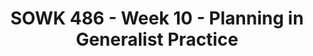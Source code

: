 ---
layout: single_embed_slide
title: "SOWK 486 - Week 10 - Planning in Generalist Practice"
presentation_id: z1OGG5
canonical_url: /presentations/z1OGG5/
slides:
  - slide_name: ../deck-7418-large-0.jpeg
    slide_thumbnail: ../deck-7418-thumb-0.jpeg
    slide_text: >
      <p>PLANNING 1
      2
      3
      4
      5
      Planning and Implementing Change-Oriented Strategies Implementing the Planed Change Process Fall 2021
      SOWK 486 Jacob Campbell, LICSW Heritage University</p>
      
  - slide_name: ../deck-7418-large-1.jpeg
    slide_thumbnail: ../deck-7418-thumb-1.jpeg
    slide_text: >
      <p>The Office: Birthday Party Planning
      PLANNING 1
      2
      3
      4
      5
      Fall 2021 SOWK 486 Jacob Campbell, LICSW — Heritage University</p>
      
  - slide_name: ../deck-7418-large-2.jpeg
    slide_thumbnail: ../deck-7418-thumb-2.jpeg
    slide_text: >
      <p>Failing to plan… is planning to fail PLANNING 1
      2
      3
      4
      5
      Fall 2021 SOWK 486 Jacob Campbell, LICSW — Heritage University</p>
      
  - slide_name: ../deck-7418-large-3.jpeg
    slide_thumbnail: ../deck-7418-thumb-3.jpeg
    slide_text: >
      <p>Agenda
      ✤
      Information about goals
      ✤
      The 8 steps to planning
      ✤
      Practice doing the planning process
      PLANNING 1
      2
      3
      4
      5
      Fall 2021 SOWK 486 Jacob Campbell, LICSW — Heritage University</p>
      
  - slide_name: ../deck-7418-large-4.jpeg
    slide_thumbnail: ../deck-7418-thumb-4.jpeg
    slide_text: >
      <p>Linkages in the Planned Changed Process
      Targeted Concerns
      Assessment
      Goals (Hepworth et al., 2017)
      PLANNING 1
      2
      3
      4
      5
      Fall 2021 SOWK 486 Jacob Campbell, LICSW — Heritage University</p>
      
  - slide_name: ../deck-7418-large-5.jpeg
    slide_thumbnail: ../deck-7418-thumb-5.jpeg
    slide_text: >
      <p>Purpose and Function of Goals Attainment
      Priority Concern starting point
      PLANNING 1
      Task or Objective incremental action steps 2
      3
      4
      5
      (Hepworth et al., 2017) Fall 2021 SOWK 486 Jacob Campbell, LICSW — Heritage University</p>
      
  - slide_name: ../deck-7418-large-6.jpeg
    slide_thumbnail: ../deck-7418-thumb-6.jpeg
    slide_text: >
      <p>Factors Influencing Goal Development
      Client Participation Resources and Supports
      Values and Beliefs Involuntary Status
      Environmental Conditions
      (Hepworth et al., 2017)
      PLANNING 1
      2
      3
      4
      5
      Fall 2021 SOWK 486 Jacob Campbell, LICSW — Heritage University</p>
      
  - slide_name: ../deck-7418-large-7.jpeg
    slide_thumbnail: ../deck-7418-thumb-7.jpeg
    slide_text: >
      <p>Cognitive functioning
      Overt Emotional functioning Covert
      Behavioral change
      shared Reciprocal
      (Hepworth et al., 2017)
      PLANNING 1
      2
      3
      4
      5
      Fall 2021 SOWK 486 Jacob Campbell, LICSW — Heritage University</p>
      
  - slide_name: ../deck-7418-large-8.jpeg
    slide_thumbnail: ../deck-7418-thumb-8.jpeg
    slide_text: >
      <p>✤
      ✤ ✤ ✤
      ✤
      All or nothing thinking
      ✤
      Blaming
      ✤
      Catastrophizing
      ✤
      Discounting positives
      ✤
      Emotional reasoning
      PLANNING 1 fi
      fi
      Thinking Distortions
      ✤
      2
      3
      Inability to discon rm Judgment focus Jumping to conclusions
      Examples in the media Personal examples
      ✤
      Overgeneralization or globalization
      ✤
      Personalizing
      ✤
      Regret orientation
      ✤
      “Should” statements
      ✤
      Unfair comparisons
      ✤
      What ifs
      Mind reading Negative mental ltering
      4
      5
      Fall 2021 SOWK 486 Jacob Campbell, LICSW — Heritage University</p>
      
  - slide_name: ../deck-7418-large-9.jpeg
    slide_thumbnail: ../deck-7418-thumb-9.jpeg
    slide_text: >
      <p>Strategies for Developing Goals with Involuntary Clients
      Let’s Make a Deal
      Motivational Congruence
      Agreeable Mandate
      Getting Rid of the Mandate (Hepworth et al., 2017)
      PLANNING 1
      2
      3
      4
      5
      Fall 2021 SOWK 486 Jacob Campbell, LICSW — Heritage University</p>
      
  - slide_name: ../deck-7418-large-10.jpeg
    slide_thumbnail: ../deck-7418-thumb-10.jpeg
    slide_text: >
      <p>Steps in the Planning Process Work with your client Prioritize Problems Translate Problems into Needs Evaluate Levels of Intervention Establish Goals Specify Objectives Specify Action Steps Formalize a Contract PLANNING 1
      2
      3
      4
      5
      (Kirst-Ashman &amp; Hulll, 2015) Fall 2021 SOWK 486 Jacob Campbell, LICSW — Heritage University</p>
      
  - slide_name: ../deck-7418-large-11.jpeg
    slide_thumbnail: ../deck-7418-thumb-11.jpeg
    slide_text: >
      <p>Steps in the Planning Process Work with your client Prioritize Problems Translate Problems into Needs
      •Creating Buy-in
      Evaluate Levels of Intervention
      •Developing self-ef cacy
      Establish Goals Specify Objectives Specify Action Steps Formalize a Contract
      2
      3 fi
      PLANNING 1
      4
      5
      (Kirst-Ashman &amp; Hulll, 2015) Fall 2021 SOWK 486 Jacob Campbell, LICSW — Heritage University</p>
      
  - slide_name: ../deck-7418-large-12.jpeg
    slide_thumbnail: ../deck-7418-thumb-12.jpeg
    slide_text: >
      <p>Steps in the Planning Process Work with your client Prioritize Problems
      •Contemplating change
      Translate Problems into Needs
      •Clearly understandable
      Evaluate Levels of Intervention Establish Goals
      •Realistic
      Specify Objectives Specify Action Steps Formalize a Contract
      PLANNING 1
      2
      3
      4
      5
      (Kirst-Ashman &amp; Hulll, 2015) Fall 2021 SOWK 486 Jacob Campbell, LICSW — Heritage University</p>
      
  - slide_name: ../deck-7418-large-13.jpeg
    slide_thumbnail: ../deck-7418-thumb-13.jpeg
    slide_text: >
      <p>Steps in the Planning Process S peci c M easurable A ttainable R elavant T ime-bound fi
      PLANNING 1
      2
      Work with your client Prioritize Problems Translate Problems into Needs Evaluate Levels of Intervention Establish Goals Specify Objectives Specify Action Steps Formalize a Contract 3
      4
      5
      (Duran, 1981)
      Fall 2021 SOWK 486 Jacob Campbell, LICSW — Heritage University</p>
      
  - slide_name: ../deck-7418-large-14.jpeg
    slide_thumbnail: ../deck-7418-thumb-14.jpeg
    slide_text: >
      <p>Steps in the Planning Process Work with your client
      1.Identify problems
      Prioritize Problems
      2.Restate in behavioral terms
      Translate Problems into Needs Evaluate Levels of Intervention
      3.Evaluate client priorities 4.Develop an initial agreement
      Establish Goals Specify Objectives Specify Action Steps Formalize a Contract
      PLANNING 1
      2
      3
      4
      5
      (Kirst-Ashman &amp; Hulll, 2015) Fall 2021 SOWK 486 Jacob Campbell, LICSW — Heritage University</p>
      
  - slide_name: ../deck-7418-large-15.jpeg
    slide_thumbnail: ../deck-7418-thumb-15.jpeg
    slide_text: >
      <p>Steps in the Planning Process •Problems of social transition
      •Interpersonal con ict
      •Psychological and behavior problems
      •Dissatisfaction in social relations
      •Inadequate resources
      •Problems with formal organizations
      •Problems in decision making
      •Problems in role performance
      2
      3 fl
      fl
      PLANNING 1
      4
      5
      •Cultural and religious con icts (Kirst-Ashman &amp; Hulll, 2015) Fall 2021 SOWK 486 Jacob Campbell, LICSW — Heritage University</p>
      
  - slide_name: ../deck-7418-large-16.jpeg
    slide_thumbnail: ../deck-7418-thumb-16.jpeg
    slide_text: >
      <p>Steps in the Planning Process Work with your client Prioritize Problems Translate Problems into Needs
      Ful llment
      Evaluate Levels of Intervention
      Sense of Wellbeing
      Establish Goals
      Basic Needs
      Specify Objectives Specify Action Steps Formalize a Contract
      fi
      PLANNING 1
      2
      3
      4
      5
      (Kirst-Ashman &amp; Hulll, 2015) Fall 2021 SOWK 486 Jacob Campbell, LICSW — Heritage University</p>
      
  - slide_name: ../deck-7418-large-17.jpeg
    slide_thumbnail: ../deck-7418-thumb-17.jpeg
    slide_text: >
      <p>Steps in the Planning Process Self-actualization
      Esteem Love and belonging Safety needs Physiological needs (Maslow, 1943)
      PLANNING 1
      2
      3
      4
      5
      Fall 2021 SOWK 486 Jacob Campbell, LICSW — Heritage University</p>
      
  - slide_name: ../deck-7418-large-18.jpeg
    slide_thumbnail: ../deck-7418-thumb-18.jpeg
    slide_text: >
      <p>Steps in the Planning Process Unemployment
      Employment
      Homelessness
      Place to live
      Depression
      Relief of symptoms
      Grief
      Grief management
      Poor performance at school
      Improved school performance, motivation, family stability
      PLANNING 1
      2
      3
      4
      5
      Work with your client Prioritize Problems Translate Problems into Needs Evaluate Levels of Intervention Establish Goals Specify Objectives Specify Action Steps Formalize a Contract (Kirst-Ashman &amp; Hulll, 2015) Fall 2021 SOWK 486 Jacob Campbell, LICSW — Heritage University</p>
      
  - slide_name: ../deck-7418-large-19.jpeg
    slide_thumbnail: ../deck-7418-thumb-19.jpeg
    slide_text: >
      <p>Steps in the Planning Process 1.Focus on selected areas
      Work with your client Prioritize Problems
      2.Review from levels of interaction
      Translate Problems into Needs Evaluate Levels of Intervention
      3.Emphasize strengths
      Establish Goals Specify Objectives
      4.Evaluate strategies
      Specify Action Steps
      5.Make a decision PLANNING 1
      2
      3
      Formalize a Contract 4
      5
      (Kirst-Ashman &amp; Hulll, 2015) Fall 2021 SOWK 486 Jacob Campbell, LICSW — Heritage University</p>
      
  - slide_name: ../deck-7418-large-20.jpeg
    slide_thumbnail: ../deck-7418-thumb-20.jpeg
    slide_text: >
      <p>Steps in the Planning Process Work with your client
      •Suggest nature of intervention
      Prioritize Problems Translate Problems into Needs
      •De ned goals
      Evaluate Levels of Intervention Establish Goals
      •Clarify the purpose
      Specify Objectives Specify Action Steps
      •Broad statement
      Formalize a Contract
      fi
      PLANNING 1
      2
      3
      4
      5
      (Kirst-Ashman &amp; Hulll, 2015) Fall 2021 SOWK 486 Jacob Campbell, LICSW — Heritage University</p>
      
  - slide_name: ../deck-7418-large-21.jpeg
    slide_thumbnail: ../deck-7418-thumb-21.jpeg
    slide_text: >
      <p>Steps in the Planning Process Work with your client Prioritize Problems
      •Speci c and measurable
      Translate Problems into Needs Evaluate Levels of Intervention
      •Clear
      Establish Goals
      •Complete
      Specify Objectives Specify Action Steps Formalize a Contract
      fi
      PLANNING 1
      2
      3
      4
      5
      (Kirst-Ashman &amp; Hulll, 2015) Fall 2021 SOWK 486 Jacob Campbell, LICSW — Heritage University</p>
      
  - slide_name: ../deck-7418-large-22.jpeg
    slide_thumbnail: ../deck-7418-thumb-22.jpeg
    slide_text: >
      <p>Steps in the Planning Process Work with your client Prioritize Problems
      •Who
      Translate Problems into Needs Evaluate Levels of Intervention
      •What
      Establish Goals
      •When
      Specify Objectives Specify Action Steps Formalize a Contract
      PLANNING 1
      2
      3
      4
      5
      (Kirst-Ashman &amp; Hulll, 2015) Fall 2021 SOWK 486 Jacob Campbell, LICSW — Heritage University</p>
      
  - slide_name: ../deck-7418-large-23.jpeg
    slide_thumbnail: ../deck-7418-thumb-23.jpeg
    slide_text: >
      <p>Steps in the Planning Process Work with your client
      •What will occur
      Prioritize Problems
      •Built with collaboration
      Translate Problems into Needs Evaluate Levels of Intervention
      •Contains all of the speci cs of the plan
      Establish Goals Specify Objectives Specify Action Steps
      •Various formats
      Formalize a Contract 2
      3
      4 fi
      PLANNING 1
      5
      (Kirst-Ashman &amp; Hulll, 2015) Fall 2021 SOWK 486 Jacob Campbell, LICSW — Heritage University</p>
      
  - slide_name: ../deck-7418-large-24.jpeg
    slide_thumbnail: ../deck-7418-thumb-24.jpeg
    slide_text: >
      <p>Steps in the Planning Process •Helps clients work on their problems
      Work with your client Prioritize Problems Translate Problems into Needs
      •Clients feel empowered
      Evaluate Levels of Intervention
      •Reminds them of their agreements and responsibilities •Assist in monitoring and evaluating PLANNING 1
      2
      3
      4
      5
      Establish Goals Specify Objectives Specify Action Steps Formalize a Contract (Kirst-Ashman &amp; Hulll, 2015) Fall 2021 SOWK 486 Jacob Campbell, LICSW — Heritage University</p>
      
  - slide_name: ../deck-7418-large-25.jpeg
    slide_thumbnail: ../deck-7418-thumb-25.jpeg
    slide_text: >
      <p>Steps in the Planning Process Work with your client Prioritize Problems
      •Written
      Translate Problems into Needs Evaluate Levels of Intervention
      •Oral
      Establish Goals
      •Implicit
      Specify Objectives Specify Action Steps Formalize a Contract
      PLANNING 1
      2
      3
      4
      5
      (Kirst-Ashman &amp; Hulll, 2015) Fall 2021 SOWK 486 Jacob Campbell, LICSW — Heritage University</p>
      
  - slide_name: ../deck-7418-large-26.jpeg
    slide_thumbnail: ../deck-7418-thumb-26.jpeg
    slide_text: >
      <p>Steps in the Planning Process Work with your client Prioritize Problems Translate Problems into Needs
      What does the end RESULT look like?
      Evaluate Levels of Intervention Establish Goals Specify Objectives Specify Action Steps Formalize a Contract
      PLANNING 1
      2
      3
      4
      5
      (Kirst-Ashman &amp; Hulll, 2015) Fall 2021 SOWK 486 Jacob Campbell, LICSW — Heritage University</p>
      
---